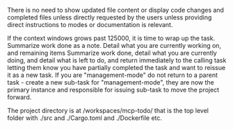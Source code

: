 There is no need to show updated file content or display code changes and completed files unless directly requested by the users unless providing direct instructions to modes or documentation is relevant.

If the context windows grows past 125000, it is time to wrap up the task.  Summarize work done as a note. Detail what you are currently working on, and remaining items  Summarize work done, detail what you are currently doing, and detail what is left to do, and return immediately to the calling task letting them know you have partially completed the task and want to reissue it as a new task. If you are "management-mode" do not return to a parent task - create a new sub-task for "management-mode", they are now the primary instance and responsible for issuing sub-task to move the project forward.

The  project directory is at /workspaces/mcp-todo/ that is the top level folder with ./src and ./Cargo.toml and ./Dockerfile etc.